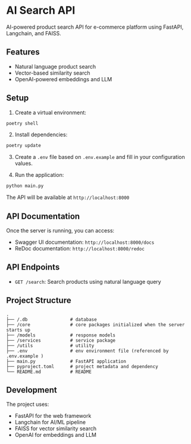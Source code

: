 # AI Search API

AI-powered product search API for e-commerce platform using FastAPI, Langchain, and FAISS.

## Features

- Natural language product search
- Vector-based similarity search
- OpenAI-powered embeddings and LLM

## Setup

1. Create a virtual environment:
```bash
poetry shell
```

2. Install dependencies:
```bash
poetry update
```

3. Create a `.env` file based on `.env.example` and fill in your configuration values.

4. Run the application:
```bash
python main.py
```

The API will be available at `http://localhost:8000`

## API Documentation

Once the server is running, you can access:
- Swagger UI documentation: `http://localhost:8000/docs`
- ReDoc documentation: `http://localhost:8000/redoc`

## API Endpoints

- `GET /search`: Search products using natural language query

## Project Structure

```
.
├── /.db                # database
├── /core               # core packages initialized when the server starts up
├── /models             # response models
├── /services           # service package
├── /utils              # utility
├── .env                # env environment file (referenced by .env.example )
├── main.py             # FastAPI application
├── pyproject.toml      # project metadata and dependency
└── README.md           # README
```

## Development

The project uses:
- FastAPI for the web framework
- Langchain for AI/ML pipeline
- FAISS for vector similarity search
- OpenAI for embeddings and LLM 